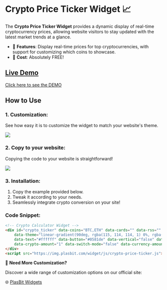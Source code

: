 # Crypto Price Ticker Widget 📈

The **Crypto Price Ticker Widget** provides a dynamic display of real-time cryptocurrency prices, allowing website visitors to stay updated with the latest market trends at a glance.

- 🚀 **Features**: Display real-time prices for top cryptocurrencies, with support for customizing which coins to showcase.
- 💸 **Cost**: Absolutely FREE!

## [Live Demo]()
[Click here to see the DEMO](https://www.plasbit.com/widgets)

## How to Use

### 1. Customization:

See how easy it is to customize the widget to match your website's theme.

![](https://github.com/PlasBit/Price-Ticker-Widget/blob/main/CustomTicker.gif)

### 2. Copy to your website:

Copying the code to your website is straightforward!

![](https://github.com/PlasBit/Price-Ticker-Widget/blob/main/CopyTicker.gif)

### 3. Installation:
1. Copy the example provided below.
2. Tweak it according to your needs.
3. Seamlessly integrate crypto conversion on your site!

### Code Snippet:

```html
<!-- Crypto Calculator Widget -->
<div id="crypto_ticker" data-coins="BTC,ETH" data-cards="" data-rss=""
    data-theme="linear-gradient(90deg, rgba(115, 114, 114, 1) 0%, rgba(0, 0, 0, 1) 50%, rgba(115, 114, 114, 1) 100%)"
    data-text="#ffffff" data-button="#0581de" data-vertical="false" data-coin="BTC" data-price="USD"
    data-crypto-amount="1" data-switch-mode="false" data-currency-amount="1" data-language="en">
</div>
<script src="https://img.plasbit.com/widget/js/crypto-price-ticker.js"></script>
```



🎨 **Need More Customization?**

Discover a wide range of customization options on our official site:

🌐 [PlasBit Widgets](https://plasbit.com/widgets/crypto-price-ticker)
